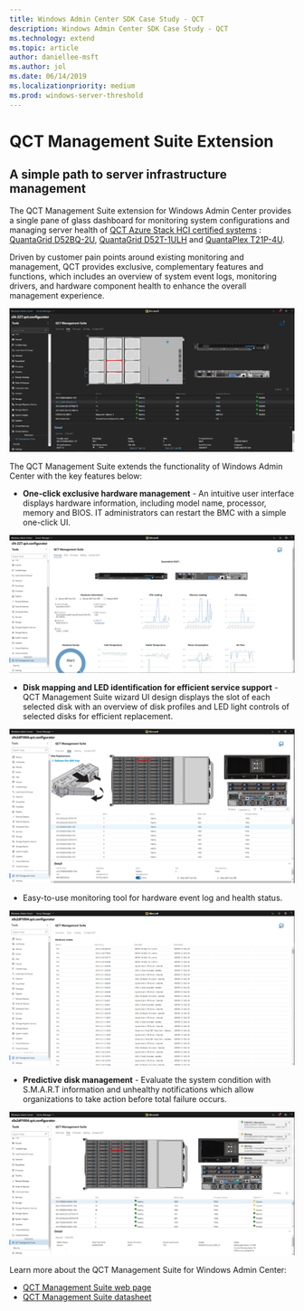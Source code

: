 ```yaml
---
title: Windows Admin Center SDK Case Study - QCT
description: Windows Admin Center SDK Case Study - QCT
ms.technology: extend
ms.topic: article
author: daniellee-msft
ms.author: jol
ms.date: 06/14/2019
ms.localizationpriority: medium
ms.prod: windows-server-threshold
---
```

# QCT Management Suite Extension

## A simple path to server infrastructure management

The QCT Management Suite extension for Windows Admin Center provides a single pane of glass dashboard for monitoring system configurations and managing server health of [QCT Azure Stack HCI certified systems](https://go.qct.io/solutions/enterprise-private-cloud/qxstack-windows-server-cloud-ready-appliances/windows-server-software-defined-solution-wssd/) : [QuantaGrid D52BQ-2U](https://www.qct.io/product/index/Server/rackmount-server/2U-Rackmount-Server/QuantaGrid-D52BQ-2U), [QuantaGrid D52T-1ULH](https://www.qct.io/product/index/Storage/Storage-Server/1U-Storage-Server/QuantaGrid-D52T-1ULH) and [QuantaPlex T21P-4U](https://www.qct.io/product/index/Storage/Storage-Server/4U-Storage-Server/QuantaPlex-T21P-4U).

Driven by customer pain points around existing monitoring and management, QCT provides exclusive, complementary features and functions, which includes an overview of system event logs, monitoring drivers, and hardware component health to enhance the overall management experience.

![QCT Extension](../../media/extend-case-study-qct/D52T_DarkMode_Disk-Detail-General.PNG)

The QCT Management Suite extends the functionality of Windows Admin Center with the key features below:
- **One-click exclusive hardware management** - An intuitive user interface displays hardware information, including model name, processor, memory and BIOS. IT administrators can restart the BMC with a simple one-click UI.

![QCT Extension](../../media/extend-case-study-qct/D52T_Overview.PNG)

- **Disk mapping and LED identification for efficient service support** - QCT Management Suite wizard UI design displays the slot of each selected disk with an overview of disk profiles and LED light controls of selected disks for efficient replacement.

![QCT Extension](../../media/extend-case-study-qct/T21P_disk_mapping.png)

- Easy-to-use monitoring tool for hardware event log and health status.

![QCT Extension](../../media/extend-case-study-qct/D52T_event_log.PNG)

- **Predictive disk management** - Evaluate the system condition with S.M.A.R.T information and unhealthy notifications which allow organizations to take action before total failure occurs.

![QCT Extension](../../media/extend-case-study-qct/T21P_SMART.PNG)

Learn more about the QCT Management Suite for Windows Admin Center:
- [QCT Management Suite web page](https://go.qct.io/solutions/enterprise-private-cloud/qxstack-windows-server-cloud-ready-appliances/)
- [QCT Management Suite datasheet](https://go.qct.io/wp-content/uploads/2019/04/WAC-data-sheet_v04222019.pdf)